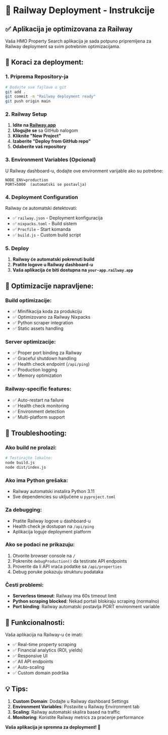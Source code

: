 # 🚂 Railway Deployment - Instrukcije

## ✅ Aplikacija je optimizovana za Railway

Vaša HMO Property Search aplikacija je sada potpuno pripremljena za Railway deployment sa svim potrebnim optimizacijama.

## 🚀 Koraci za deployment:

### 1. Priprema Repository-ja

```bash
# Dodajte sve fajlove u git
git add .
git commit -m "Railway deployment ready"
git push origin main
```

### 2. Railway Setup

1. **Idite na [Railway.app](https://railway.app)**
2. **Ulogujte se** sa GitHub nalogom
3. **Kliknite "New Project"**
4. **Izaberite "Deploy from GitHub repo"**
5. **Odaberite vaš repository**

### 3. Environment Variables (Opcional)

U Railway dashboard-u, dodajte ove environment varijable ako su potrebne:
```
NODE_ENV=production
PORT=5000  (automatski se postavlja)
```

### 4. Deployment Configuration

Railway će automatski detektovati:
- ✅ `railway.json` - Deployment konfiguracija
- ✅ `nixpacks.toml` - Build sistem
- ✅ `Procfile` - Start komanda
- ✅ `build.js` - Custom build script

### 5. Deploy

1. **Railway će automatski pokrenuti build**
2. **Pratite logove u Railway dashboard-u**
3. **Vaša aplikacija će biti dostupna na `your-app.railway.app`**

## 🔧 Optimizacije napravljene:

### Build optimizacije:
- ✅ Minifikacija koda za produkciju
- ✅ Optimizovano za Railway Nixpacks
- ✅ Python scraper integration
- ✅ Static assets handling

### Server optimizacije:
- ✅ Proper port binding za Railway
- ✅ Graceful shutdown handling  
- ✅ Health check endpoint (`/api/ping`)
- ✅ Production logging
- ✅ Memory optimization

### Railway-specific features:
- ✅ Auto-restart na failure
- ✅ Health check monitoring
- ✅ Environment detection
- ✅ Multi-platform support

## 📝 Troubleshooting:

### Ako build ne prolazi:
```bash
# Testirajte lokalno:
node build.js
node dist/index.js
```

### Ako ima Python grešaka:
- Railway automatski instalira Python 3.11
- Sve dependencies su uključene u `pyproject.toml`

### Za debugging:
- Pratite Railway logove u dashboard-u
- Health check je dostupan na `/api/ping`
- Aplikacija loguje deployment platform

### Ako se podaci ne prikazuju:
1. Otvorite browser console na `/`
2. Pokrenite `debugProduction()` da testirate API endpoints
3. Proverite da li API vraća podatke sa `/api/properties`
4. Debug poruke pokazuju strukturu podataka

### Česti problemi:
- **Serverless timeout**: Railway ima 60s timeout limit
- **Python scraping blocked**: Nekad portali blokiraju scraping (normalno)
- **Port binding**: Railway automatski postavlja PORT environment variable

## 🌟 Funkcionalnosti:

Vaša aplikacija na Railway-u će imati:
- ✅ Real-time property scraping
- ✅ Financial analytics (ROI, yields)
- ✅ Responsive UI
- ✅ All API endpoints
- ✅ Auto-scaling
- ✅ Custom domain podrška

## 💡 Tips:

1. **Custom Domain**: Dodajte u Railway dashboard Settings
2. **Environment Variables**: Postavite u Railway Environment tab
3. **Scaling**: Railway automatski skalira based na traffic
4. **Monitoring**: Koristite Railway metrics za praćenje performance

**Vaša aplikacija je spremna za deployment! 🚀**